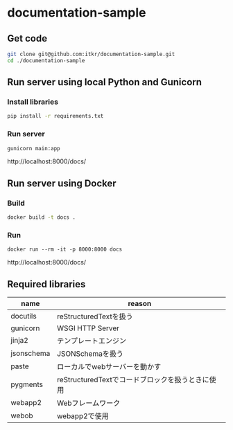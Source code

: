 # documentation-sample

## Get code

```bash
git clone git@github.com:itkr/documentation-sample.git
cd ./documentation-sample
```

## Run server using local Python and Gunicorn

### Install libraries

```bash
pip install -r requirements.txt
```

### Run server

```bash
gunicorn main:app
```

http://localhost:8000/docs/

## Run server using Docker

### Build

```bash
docker build -t docs .
```

### Run

```
docker run --rm -it -p 8000:8000 docs
```

http://localhost:8000/docs/

## Required libraries

| name       | reason                                           |
|------------|--------------------------------------------------|
| docutils   | reStructuredTextを扱う                           |
| gunicorn   | WSGI HTTP Server                                 |
| jinja2     | テンプレートエンジン                             |
| jsonschema | JSONSchemaを扱う                                 |
| paste      | ローカルでwebサーバーを動かす                    |
| pygments   | reStructuredTextでコードブロックを扱うときに使用 |
| webapp2    | Webフレームワーク                                |
| webob      | webapp2で使用                                    |
